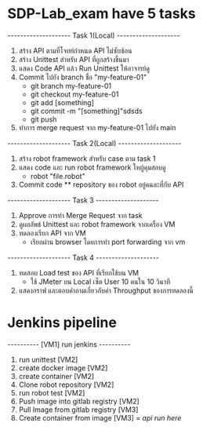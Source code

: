 # SDP-Lab_exam have 5 tasks
-------------------- Task 1(Local) --------------------
1. สร้าง API ตามที่โจทย์กำหนด API ไม่ซับซ้อน
2. สร้าง Unittest สำหรับ API ที่ถูกสร้างขึ้นมา
3. แสดง Code API แล้ว Run Unittest ให้อาจารย์ดู
4. Commit ไปยัง branch ชื่อ "my-feature-01"
    - git branch my-feature-01
    - git checkout my-feature-01
    - git add [something]
    - git commit -m "[something]"sdsds
    - git push
5. ทำการ merge request จาก my-feature-01 ไปยัง main

-------------------- Task 2(Local) --------------------
1. สร้าง robot framework สำหรับ case ตาม task 1
2. แสดง code และ run robot framework ใหผู้คุมสอบดู
    - robot "file.robot"
3. Commit code 
** repository ของ robot อยู่คนละที่กับ API

-------------------- Task 3 --------------------
1. Approve การทำ Merge Request จาก task
2. ดูผลลัพธ์ Unittest และ robot framework จากเครื่อง VM
3. ทดลองเรียก API จาก VM 
    - เรียกผ่าน browser โดยการทำ port forwarding จาก vm

-------------------- Task 4 --------------------
1. ทดสอบ Load test ของ API ที่เรียกใช้บน VM
    - ใช้ JMeter บน Local เซ็ต User 10 คนใน 10 วินาที
2. แสดงกราฟ และตอบคำถามเกี่ยวกับค่า Throughput ของการทดลองนี้

# Jenkins pipeline
---------- [VM1] run jenkins ----------
1. run unittest [VM2]
2. create docker image [VM2]
3. create container [VM2]
4. Clone robot repository [VM2]
5. run robot test [VM2]
6. Push image into gitlab registry [VM2]
7. Pull Image from gitlab registry [VM3]
8. Create container from image [VM3] = *api run here*

